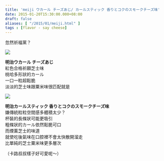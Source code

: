 ```yaml
---
title: 'meiji ウカール チーズあじ/ カールスティック 香りとコクのスモークチーズ味'
date: 2015-01-20T15:30:00.000+08:00
draft: false
aliases: [ "/2015/01/meiji.html" ]
tags : [flavor - say cheese]
---
```


忽然祈福黨？  

![](/images/meijikaru.jpg)

**明治ウカール チーズあじ**  
紅色合格祈願芝士味  
桃哈多形狀的カール  
一口一粒超鬆脆  
淡淡的芝士味跟粟米味很匹配就是  

![](/images/meijikaru1.jpg)

**明治カールスティック 香りとコクのスモークチーズ味**  
嫌傳統粒粒空間感多體積太少？  
杯裝的長條狀可能更吸引  
粗條狀的カール依然鬆脆可口  
而煙薰芝士的味道  
就使吃後氣味在口腔裡不會太快散開溜走  
比單純的芝士粟米味更多層次  
  
（卡路叔叔樣子好可愛呢～）
